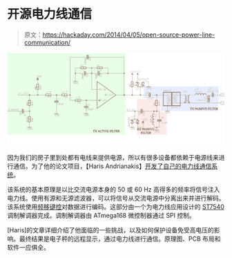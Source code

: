 # 开源电力线通信

> 原文：<https://hackaday.com/2014/04/05/open-source-power-line-communication/>

[![Power Line Communication Filtering](img/26bee311eb3840c4710d835cc3ff47b2.png)](http://hackaday.com/?attachment_id=118973)

因为我们的房子里到处都有电线来提供电源，所以有很多设备都依赖于电源线来进行通信。为了他的论文项目，【Haris Andrianakis】[开发了自己的电力线通信系统](http://www.candrian.gr/index.php/power-line-communication/)。

该系统的基本原理是以比交流电源本身的 50 或 60 Hz 高得多的频率将信号注入电力线。使用有源和无源滤波器，可以将信号从交流电源中分离出来并进行解码。该系统使用[频移键控](http://en.wikipedia.org/wiki/Frequency-shift_keying)对数据进行编码。这部分由一个为电力线应用设计的 [ST7540](http://www.st.com/web/catalog/sense_power/FM1968/SC923/PF130228) 调制解调器完成。调制解调器由 ATmega168 微控制器通过 SPI 控制。

[Haris]的文章详细介绍了他面临的一些挑战，以及如何保护设备免受高电压的影响。最终结果是电子秤的远程显示，通过电力线进行通信。原理图、PCB 布局和软件一应俱全。